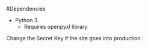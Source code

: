#Dependencies

- Python 3.
    - Requires openpyxl library
    
    
Change the Secret Key if the site goes into production.